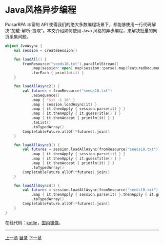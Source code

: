 Java风格异步编程
=

PulsarRPA 丰富的 API 使得我们的绝大多数编程场景下，都能够使用一行代码解决“加载-解析-提取”。本文介绍如何使用 Java 风格的异步编程，来解决批量的网页采集问题。

```kotlin
object JvmAsync {
    val session = createSession()

    fun loadAll() {
        fromResource("seeds10.txt").parallelStream()
            .map(session::open).map(session::parse).map(FeaturedDocument::guessTitle)
            .forEach { println(it) }
    }

    fun loadAllAsync2() {
        val futures = fromResource("seeds10.txt")
            .asSequence()
            .map { "$it -i 1d" }
            .map { session.loadAsync(it) }
            .map { it.thenApply { session.parse(it) } }
            .map { it.thenApply { it.guessTitle() } }
            .map { it.thenAccept { println(it) } }
            .toList()
            .toTypedArray()
        CompletableFuture.allOf(*futures).join()
    }

    fun loadAllAsync3() {
        val futures = session.loadAllAsync(fromResource("seeds10.txt"))
            .map { it.thenApply { session.parse(it) } }
            .map { it.thenApply { it.guessTitle() } }
            .map { it.thenAccept { println(it) } }
            .toTypedArray()
        CompletableFuture.allOf(*futures).join()
    }

    fun loadAllAsync4() {
        val futures = session.loadAllAsync(fromResource("seeds10.txt"))
            .map { it.thenApply { session.parse(it) }.thenApply { it.guessTitle() }.thenAccept { println(it) } }
            .toTypedArray()
        CompletableFuture.allOf(*futures).join()
    }
}
```

在线代码：[kotlin](../../../pulsar-app/pulsar-examples/src/main/kotlin/ai/platon/pulsar/examples/_3_JvmAsync.kt)，[国内镜像](https://gitee.com/platonai_galaxyeye/pulsarr/blob/1.10.x/pulsar-app/pulsar-examples/src/main/kotlin/ai/platon/pulsar/examples/_3_JvmAsync.kt)。

------

[上一章](5URL.md) [目录](1home.md) [下一章](7Kotlin-style-async.md)
